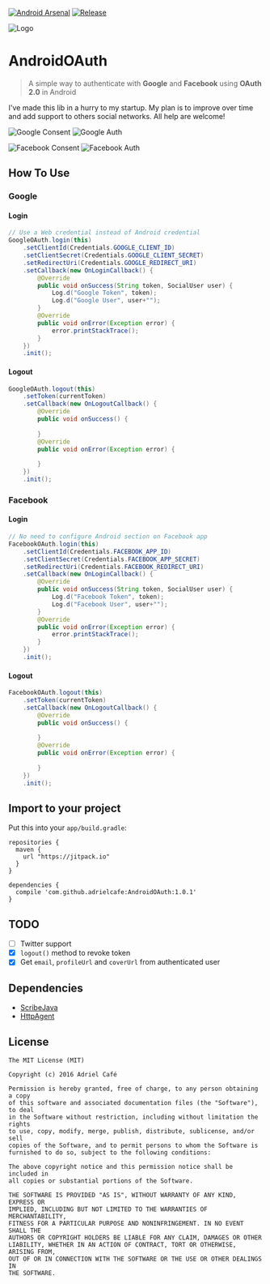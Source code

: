 [![Android Arsenal](https://img.shields.io/badge/Android%20Arsenal-AndroidOAuth-green.svg?style=true)](https://android-arsenal.com/details/1/3837) [![Release](https://jitpack.io/v/adrielcafe/AndroidOAuth.svg)](https://jitpack.io/#adrielcafe/AndroidOAuth)

![Logo](https://raw.githubusercontent.com/adrielcafe/AndroidOAuth/master/logo.png)

# AndroidOAuth
> A simple way to authenticate with **Google** and **Facebook** using **OAuth 2.0** in Android

I've made this lib in a hurry to my startup. My plan is to improve over time and add support to others social networks. All help are welcome!

![Google Consent](https://raw.githubusercontent.com/adrielcafe/AndroidOAuth/master/screenshots/google-consent.jpg) ![Google Auth](https://raw.githubusercontent.com/adrielcafe/AndroidOAuth/master/screenshots/google-auth.jpg)

![Facebook Consent](https://raw.githubusercontent.com/adrielcafe/AndroidOAuth/master/screenshots/facebook-consent.jpg) ![Facebook Auth](https://raw.githubusercontent.com/adrielcafe/AndroidOAuth/master/screenshots/facebook-auth.jpg) 

## How To Use

### Google

#### Login
```java
// Use a Web credential instead of Android credential
GoogleOAuth.login(this)
    .setClientId(Credentials.GOOGLE_CLIENT_ID)
    .setClientSecret(Credentials.GOOGLE_CLIENT_SECRET)
    .setRedirectUri(Credentials.GOOGLE_REDIRECT_URI)
    .setCallback(new OnLoginCallback() {
        @Override
        public void onSuccess(String token, SocialUser user) {
            Log.d("Google Token", token);
            Log.d("Google User", user+"");
        }
        @Override
        public void onError(Exception error) {
            error.printStackTrace();
        }
    })
    .init();
```

#### Logout
```java
GoogleOAuth.logout(this)
    .setToken(currentToken)
    .setCallback(new OnLogoutCallback() {
        @Override
        public void onSuccess() {
            
        }
        @Override
        public void onError(Exception error) {
            
        }
    })
    .init();
```

### Facebook

#### Login
```java
// No need to configure Android section on Facebook app
FacebookOAuth.login(this)
    .setClientId(Credentials.FACEBOOK_APP_ID)
    .setClientSecret(Credentials.FACEBOOK_APP_SECRET)
    .setRedirectUri(Credentials.FACEBOOK_REDIRECT_URI)
    .setCallback(new OnLoginCallback() {
        @Override
        public void onSuccess(String token, SocialUser user) {
            Log.d("Facebook Token", token);
            Log.d("Facebook User", user+"");
        }
        @Override
        public void onError(Exception error) {
            error.printStackTrace();
        }
    })
    .init();
```

#### Logout
```java
FacebookOAuth.logout(this)
    .setToken(currentToken)
    .setCallback(new OnLogoutCallback() {
        @Override
        public void onSuccess() {
            
        }
        @Override
        public void onError(Exception error) {
            
        }
    })
    .init();
```


## Import to your project
Put this into your `app/build.gradle`:
```
repositories {
  maven {
    url "https://jitpack.io"
  }
}

dependencies {
  compile 'com.github.adrielcafe:AndroidOAuth:1.0.1'
}
```

## TODO
- [ ] Twitter support
- [X] `logout()` method to revoke token
- [X] Get `email`, `profileUrl` and `coverUrl` from authenticated user

## Dependencies
* [ScribeJava](https://github.com/scribejava/scribejava)
* [HttpAgent](https://github.com/studioidan/HttpAgent)

## License
```
The MIT License (MIT)

Copyright (c) 2016 Adriel Café

Permission is hereby granted, free of charge, to any person obtaining a copy
of this software and associated documentation files (the "Software"), to deal
in the Software without restriction, including without limitation the rights
to use, copy, modify, merge, publish, distribute, sublicense, and/or sell
copies of the Software, and to permit persons to whom the Software is
furnished to do so, subject to the following conditions:

The above copyright notice and this permission notice shall be included in
all copies or substantial portions of the Software.

THE SOFTWARE IS PROVIDED "AS IS", WITHOUT WARRANTY OF ANY KIND, EXPRESS OR
IMPLIED, INCLUDING BUT NOT LIMITED TO THE WARRANTIES OF MERCHANTABILITY,
FITNESS FOR A PARTICULAR PURPOSE AND NONINFRINGEMENT. IN NO EVENT SHALL THE
AUTHORS OR COPYRIGHT HOLDERS BE LIABLE FOR ANY CLAIM, DAMAGES OR OTHER
LIABILITY, WHETHER IN AN ACTION OF CONTRACT, TORT OR OTHERWISE, ARISING FROM,
OUT OF OR IN CONNECTION WITH THE SOFTWARE OR THE USE OR OTHER DEALINGS IN
THE SOFTWARE.
```
